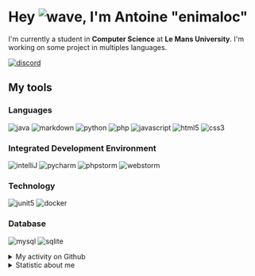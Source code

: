 # Hey ![wave], I'm Antoine "enimaloc"

I'm currently a student in **Computer Science** at **Le Mans University**. I'm working on some project in multiples
languages.

[![discord]](https://discord.com/users/136200628509605888)
## My tools

### Languages
![java] ![markdown] ![python] ![php] ![javascript] ![html5] ![css3]

### Integrated Development Environment
![intelliJ] ![pycharm] ![phpstorm]  ![webstorm]

### Technology
![junit5] ![docker]

### Database
![mysql] ![sqlite]

<details>
<summary>My activity on Github</summary>

<!--RECENT_ACTIVITY:last_update-->
> Last Updated: 18/05 17:13 (Europe/Paris)
<!--RECENT_ACTIVITY:last_update_end-->
<!--RECENT_ACTIVITY:start-->
1. ![star] Starred [emcf/engshell](https://github.com/emcf/engshell)
2. ![prMerged] Merged PR [`#64`](https://github.com/tower-defense-L2/projet-L2/pull/64) in [tower-defense-L2/projet-L2](https://github.com/tower-defense-L2/projet-L2)
3. ![approved] Approved [`#53`](https://github.com/tower-defense-L2/projet-L2/pull/53#pullrequestreview-1372705846) in [tower-defense-L2/projet-L2](https://github.com/tower-defense-L2/projet-L2)
4. ![changesRequested] Request changes on [`#53`](https://github.com/tower-defense-L2/projet-L2/pull/53#pullrequestreview-1372684666) in [tower-defense-L2/projet-L2](https://github.com/tower-defense-L2/projet-L2)
5. ![approved] Approved [`#57`](https://github.com/tower-defense-L2/projet-L2/pull/57#pullrequestreview-1371039636) in [tower-defense-L2/projet-L2](https://github.com/tower-defense-L2/projet-L2)
6. ![approved] Approved [`#53`](https://github.com/tower-defense-L2/projet-L2/pull/53#pullrequestreview-1370985875) in [tower-defense-L2/projet-L2](https://github.com/tower-defense-L2/projet-L2)
7. ![changesRequested] Request changes on [`#57`](https://github.com/tower-defense-L2/projet-L2/pull/57#pullrequestreview-1370982624) in [tower-defense-L2/projet-L2](https://github.com/tower-defense-L2/projet-L2)
8. ![changesRequested] Request changes on [`#57`](https://github.com/tower-defense-L2/projet-L2/pull/57#pullrequestreview-1370982624) in [tower-defense-L2/projet-L2](https://github.com/tower-defense-L2/projet-L2)
9. ![changesRequested] Request changes on [`#55`](https://github.com/tower-defense-L2/projet-L2/pull/55#pullrequestreview-1370976443) in [tower-defense-L2/projet-L2](https://github.com/tower-defense-L2/projet-L2)
10. ![changesRequested] Request changes on [`#55`](https://github.com/tower-defense-L2/projet-L2/pull/55#pullrequestreview-1370976443) in [tower-defense-L2/projet-L2](https://github.com/tower-defense-L2/projet-L2)
<!--RECENT_ACTIVITY:end-->

</details>

<details>
<summary>Statistic about me</summary>

<p align="center">
<a href="https://wakatime.com/@enimaloc">
<img src="https://github-readme-stats.vercel.app/api/wakatime?username=enimaloc&theme=dark&hide_border=true&hide_title=true&layout=compact" alt="enimaloc's wakatime stats">
</a>
</p>

<!--START_SECTION:waka-->
![Code Time](http://img.shields.io/badge/Code%20Time-2%2C589%20hrs%2018%20mins-blue)

**🐱 My GitHub Data** 

> 📦 17.0 kB Used in GitHub's Storage 
 > 
> 🏆 148 Contributions in the Year 2023
 > 
> 🚫 Not Opted to Hire
 > 
> 📜 40 Public Repositories 
 > 
> 🔑 17 Private Repositories 
 > 

 Last Updated on 18/05/2023 12:30:19 UTC
<!--END_SECTION:waka-->

</details>

<!-- Icons -->
[wave]: https://cdn.jsdelivr.net/gh/Readme-Workflows/Readme-Icons@1.1.0/icons/gifs/wave.gif

<!-- Badges -->
[issueOpened]: https://cdn.jsdelivr.net/gh/Readme-Workflows/Readme-Icons@main/icons/octicons/IssueOpened.svg
[issueClosed]: https://cdn.jsdelivr.net/gh/Readme-Workflows/Readme-Icons@main/icons/octicons/IssueClosed.svg

[prOpened]: https://cdn.jsdelivr.net/gh/Readme-Workflows/Readme-Icons@main/icons/octicons/PullRequestOpened.svg
[prClosed]: https://cdn.jsdelivr.net/gh/Readme-Workflows/Readme-Icons@main/icons/octicons/PullRequestClosed.svg
[prMerged]: https://cdn.jsdelivr.net/gh/Readme-Workflows/Readme-Icons@main/icons/octicons/PullRequestMerged.svg

[comment]: https://cdn.jsdelivr.net/gh/Readme-Workflows/Readme-Icons@main/icons/octicons/Comment.svg

[changesRequested]: https://cdn.jsdelivr.net/gh/Readme-Workflows/Readme-Icons@main/icons/octicons/RequestedChanges.svg
[approved]: https://cdn.jsdelivr.net/gh/Readme-Workflows/Readme-Icons@main/icons/octicons/ApprovedChanges.svg

[repoCreated]: https://cdn.jsdelivr.net/gh/Readme-Workflows/Readme-Icons@main/icons/octicons/Repository.svg
[newRelease]: https://cdn.jsdelivr.net/gh/Readme-Workflows/Readme-Icons@main/icons/octicons/Release.svg
[star]: https://cdn.jsdelivr.net/gh/Readme-Workflows/Readme-Icons@main/icons/octicons/StarredRepository.svg
[wiki]: https://cdn.jsdelivr.net/gh/Readme-Workflows/Readme-Icons@main/icons/octicons/Wiki.svg
[fork]: https://cdn.jsdelivr.net/gh/Readme-Workflows/Readme-Icons@main/icons/octicons/ForkedRepository.svg
[people]: https://cdn.jsdelivr.net/gh/Readme-Workflows/Readme-Icons@main/icons/octicons/People.svg

<!-- Meta Badge -->
[junit5]: https://img.shields.io/badge/JUnit5-323330?style=for-the-badge&logo=junit5

<!--- https://github.com/alexandresanlim/Badges4-README.md-Profile#-group- -->
[discord]: https://img.shields.io/badge/Discord-323330?style=for-the-badge&logo=discord

<!--- https://github.com/alexandresanlim/Badges4-README.md-Profile#-languages- -->
[java]: https://img.shields.io/badge/Java-323330?style=for-the-badge&logo=java
[python]: https://img.shields.io/badge/Python-323330?style=for-the-badge&logo=python
[php]: https://img.shields.io/badge/PHP-323330?style=for-the-badge&logo=php
[javascript]: https://img.shields.io/badge/JavaScript-323330?style=for-the-badge&logo=javascript
[html5]: https://img.shields.io/badge/HTML5-323330?style=for-the-badge&logo=html5
[css3]: https://img.shields.io/badge/CSS3-323330?style=for-the-badge&logo=css3

<!--- https://github.com/alexandresanlim/Badges4-README.md-Profile#-database- -->
[mysql]: https://img.shields.io/badge/MySQL-323330?style=for-the-badge&logo=mysql
[sqlite]: https://img.shields.io/badge/SQLite-323330?style=for-the-badge&logo=sqlite

<!--- https://github.com/alexandresanlim/Badges4-README.md-Profile#-frameworks- -->
[markdown]: https://img.shields.io/badge/Markdown-323330?style=for-the-badge&logo=markdown
[docker]: https://img.shields.io/badge/Docker-323330?style=for-the-badge&logo=docker

<!--- https://github.com/alexandresanlim/Badges4-README.md-Profile#-ide- -->
[intelliJ]: https://img.shields.io/badge/IntelliJIDEA-323330.svg?style=for-the-badge&logo=intellij-idea
[pycharm]: https://img.shields.io/badge/PyCharm-323330.svg?&style=for-the-badge&logo=PyCharm
[phpstorm]: http://img.shields.io/badge/-PHPStorm-323330?style=for-the-badge&logo=phpstorm
[webstorm]: https://img.shields.io/badge/WebStorm-323330?style=for-the-badge&logo=WebStorm